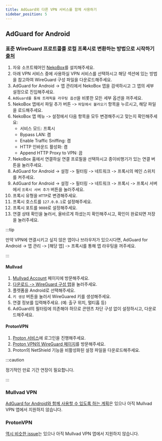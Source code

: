 ```yaml
---
title: AdGuard외 다른 VPN 서비스를 함께 사용하기
sidebar_position: 5
---
```



## AdGuard for Android
### 표준 WireGuard 프로트콜를 로컬 프록시로 변환하는 방법으로 시작하기 [출처]
1. 자유 소프트웨어인 [NekoBox](https://github.com/MatsuriDayo/NekoBoxForAndroid)를 설치해주세요.
2. 아래 VPN 서비스 중에 사용하실 VPN 서비스를 선택하시고 해당 섹션에 있는 방법을 참고하여 WireGuard 구성 파일을 다운로드해주세요.
3. AdGuard for Android -> 앱 관리에서 NekoBox 앱을 검색하시고 그 앱의 세부 설정으로 진입해주세요.
4. `AdGuard를 통해 트래픽을 라우팅 옵션`을 비롯한 모든 세부 옵션을 꺼주세요.
5. NekoBox 앱에서 파일 추가 버튼 -> `파일에서 불러오기` 항목을 누르시고, 해당 파일을 로드해주세요.
6. NekoBox 앱 메뉴 -> 설정에서 다음 항목을 모두 변경해주시고 맞는지 확인해주세요:
    - 서비스 모드: 프록시
    - Bypass LAN: 켬
    - Enable Traffic Sniffing: 켬
    - HTTP 인바운드 활성화: 켬
    - Append HTTP Proxy to VPN: 끔
7. NekoBox 홈에서 연결하실 연결 프로필을 선택하시고 종이비행기가 있는 연결 버튼을 눌러주세요.
8. AdGuard for Android -> 설정 -> 필터링 -> 네트워크 -> 프록시의 메인 스위치를 켜주세요.
9. AdGuard for Android -> 설정 -> 필터링 -> 네트워크 -> 프록시 -> 프록시 서버에서 `프록시 서버 추가` 버튼을 눌러주세요.
10. 프록시 유형을 `HTTP`로 변경해주세요.
11. 프록시 호스트를 `127.0.0.1`로 설정해주세요.
12. 프록시 포트를 `9080`로 설정해주세요.
13. 연결 상태 확인을 눌러서, 올바르게 하셨는지 확인해주시고, 확인이 완료되면 저장을 눌러주세요.

:::tip

만약 VPN에 연결시키고 싶지 않은 앱이나 브라우저가 있으시다면, AdGuard for Android -> 앱 관리 -> [해당 앱] -> 프록시를 통해 앱 라우팅을 꺼주세요.

:::
#### Mullvad
1. [Mullvad Account](https://mullvad.net/ko/account/login) 페이지에 방문해주세요.
2. [다운로드 -> WireGuard 구성 탭](https://mullvad.net/ko/account/wireguard-config)을 눌러주세요.
3. 플렛폼을 Android로 선택해주세요.
4. `키 생성` 버튼을 눌러서 WireGuared 키를 생성해주세요.
5. 연결 정보를 입력해주세요. (예: 출구 위치, 멀티홉 등)
6. AdGuard의 필터링에 의존해야 하므로 콘텐츠 차단 구성 없이 설정하시고, 다운로드해주세요.

#### ProtonVPN
1. [Proton 서비스](https://account.proton.me)에 로그인을 진행해주세요.
2. [Proton VPN의 WireGuard 페이지](https://account.proton.me/u/1/vpn/WireGuard)를 방문해주세요.
3. Proton의 NetShield 기능을 비활성화된 설정 파일을 다운로드해주세요.

:::caution

정기적인 만료 기간 연장이 필요합니다.

:::
### Mullvad VPN
[AdGuard for Android와 함께 사용할 수 있도록 하는 계획](https://github.com/mullvad/mullvadvpn-app/issues/3569)은 있으나 아직 Mullvad VPN 앱에서 지원하지 않습니다.

### ProtonVPN
[역시 비슷한 issue](https://github.com/ProtonVPN/android-app/issues/94)는 있으나 아직 Mullvad VPN 앱에서 지원하지 않습니다.

[출처]: https://www.reddit.com/r/Adguard/comments/xu0ug3/successfully_connected_wireguard_as_proxy_to/